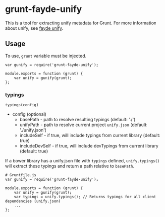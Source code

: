 # grunt-fayde-unify

This is a tool for extracting unify metadata for Grunt. For more information about unify, see [fayde unify](https://github.com/bsick7/fayde-unify).

## Usage

To use, `grunt` variable must be injected.

```
var gunify = require('grunt-fayde-unify');

module.exports = function (grunt) {
    var unify = gunify(grunt);
};
```

### typings

`typings(config)`
- config (optional)
    - basePath - path to resolve resulting typings (default: './')
    - unifyPath - path to resolve current project `unify.json` (default: './unify.json')
    - includeSelf - if true, will include typings from current library (default: true)
    - includeDevSelf - if true, will include devTypings from current library (default: true)

If a bower library has a unify.json file with `typings` defined, `unify.typings()` will extract these typings and return a path relative to `basePath`.

```
# Gruntfile.js
var gunify = require('grunt-fayde-unify');

module.exports = function (grunt) {
    var unify = gunify(grunt);
    var typings = unify.typings(); // Returns typings for all client dependencies (unify.json)
    ...
};
```
